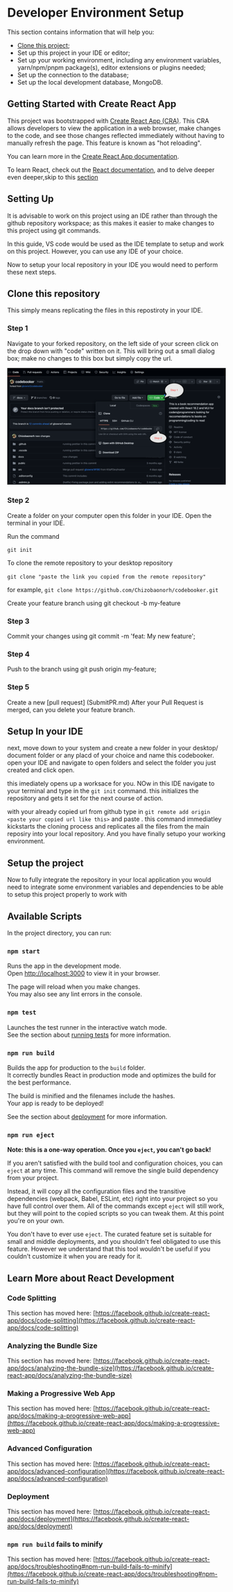 # Developer Environment Setup

This section contains information that will help you:

- [Clone this project](#clone);
- Set up this project in your IDE or editor;
- Set up your working environment, including any environment variables, yarn/npm/pnpm package(s), editor extensions or plugins needed;
- Set up the connection to the database;
- Set up the local development database, MongoDB.

## Getting Started with Create React App

This project was bootstrapped with [Create React App (CRA)](https://github.com/facebook/create-react-app). 
This CRA allows developers to view the application in a web browser, make changes to the code, and see those changes reflected immediately without having to manually refresh the page. This feature is known as "hot reloading".

You can learn more in the [Create React App documentation](https://create-react-app.dev/docs/getting-started/).

To learn React, check out the [React documentation](https://react.dev/), and to delve deeper even deeper,skip to this [section](#react-development)

## Setting Up

It is advisable to work on this project using an IDE rather than through the github repository workspace; as this makes it easier to make changes to this project using git commands.

In this guide, VS code would be used as the IDE template to setup and work on this project. However, you can use any IDE of your choice. 

Now to setup your local repository in your IDE you would need to perform these next steps.

## Clone this repository <a name="clone"></a>
This simply means replicating the files in this repostiroty in your IDE.

### Step 1

Navigate to your forked repository, on the left side of your screen click on the drop down with "code" written on it. This will bring out a small dialog box; make no changes to this box but simply copy the url.

![](./Clone.png)


### Step 2

Create a folder on your computer open this folder in your IDE. Open the terminal in your IDE.

Run the command

```
git init
```

To clone the remote repository to your desktop repository

```git clone "paste the link you copied from the remote repository"```

for example,
```git clone https://github.com/Chizobaonorh/codebooker.git```



Create your feature branch using git checkout -b my-feature

### Step 3

Commit your changes using git commit -m 'feat: My new feature';

### Step 4

Push to the branch using git push origin my-feature;

### Step 5

Create a new [pull request] (SubmitPR.md)
After your Pull Request is merged, can you delete your feature branch.



## Setup In your IDE

next, move down to your system and create a new folder in your desktop/ document folder or any placd of your choice and name this codebooker. open your IDE and navigate to open folders and select the folder you just created and click open.

this imediately opens up a worksace for you. NOw in this IDE navigate to your terminal and type in the `git init` command. this initializes the repository and gets it set for the next course of action.

with your already copied url from github type in `git remote add origin <paste your copied url like this>` and paste . this command immediatley kickstarts the cloning process and replicates all the files from the main reposiry into your local repository. And you have finally setupo your working environment.


## Setup the project

Now to fully integrate the repository in your local application you would need to integrate some environment variables and dependencies to be able to setup this project properly to work with









## Available Scripts

In the project directory, you can run:

### `npm start`

Runs the app in the development mode.\
Open [http://localhost:3000](http://localhost:3000) to view it in your browser.

The page will reload when you make changes.\
You may also see any lint errors in the console.

### `npm test`

Launches the test runner in the interactive watch mode.\
See the section about [running tests](https://facebook.github.io/create-react-app/docs/running-tests) for more information.

### `npm run build`

Builds the app for production to the `build` folder.\
It correctly bundles React in production mode and optimizes the build for the best performance.

The build is minified and the filenames include the hashes.\
Your app is ready to be deployed!

See the section about [deployment](https://facebook.github.io/create-react-app/docs/deployment) for more information.

### `npm run eject`

**Note: this is a one-way operation. Once you `eject`, you can't go back!**

If you aren't satisfied with the build tool and configuration choices, you can `eject` at any time. This command will remove the single build dependency from your project.

Instead, it will copy all the configuration files and the transitive dependencies (webpack, Babel, ESLint, etc) right into your project so you have full control over them. All of the commands except `eject` will still work, but they will point to the copied scripts so you can tweak them. At this point you're on your own.

You don't have to ever use `eject`. The curated feature set is suitable for small and middle deployments, and you shouldn't feel obligated to use this feature. However we understand that this tool wouldn't be useful if you couldn't customize it when you are ready for it.

## Learn More about React Development <a name="react-development"></a>



### Code Splitting

This section has moved here: [https://facebook.github.io/create-react-app/docs/code-splitting](https://facebook.github.io/create-react-app/docs/code-splitting)

### Analyzing the Bundle Size

This section has moved here: [https://facebook.github.io/create-react-app/docs/analyzing-the-bundle-size](https://facebook.github.io/create-react-app/docs/analyzing-the-bundle-size)

### Making a Progressive Web App

This section has moved here: [https://facebook.github.io/create-react-app/docs/making-a-progressive-web-app](https://facebook.github.io/create-react-app/docs/making-a-progressive-web-app)

### Advanced Configuration

This section has moved here: [https://facebook.github.io/create-react-app/docs/advanced-configuration](https://facebook.github.io/create-react-app/docs/advanced-configuration)

### Deployment

This section has moved here: [https://facebook.github.io/create-react-app/docs/deployment](https://facebook.github.io/create-react-app/docs/deployment)

### `npm run build` fails to minify

This section has moved here: [https://facebook.github.io/create-react-app/docs/troubleshooting#npm-run-build-fails-to-minify](https://facebook.github.io/create-react-app/docs/troubleshooting#npm-run-build-fails-to-minify)
